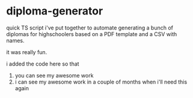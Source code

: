 # diploma-generator

quick TS script i've put together to automate generating a bunch of diplomas for highschoolers based on a PDF template and a CSV with names.

it was really fun.

i added the code here so that

1. you can see my awesome work
2. i can see my awesome work in a couple of months when i'll need this again
